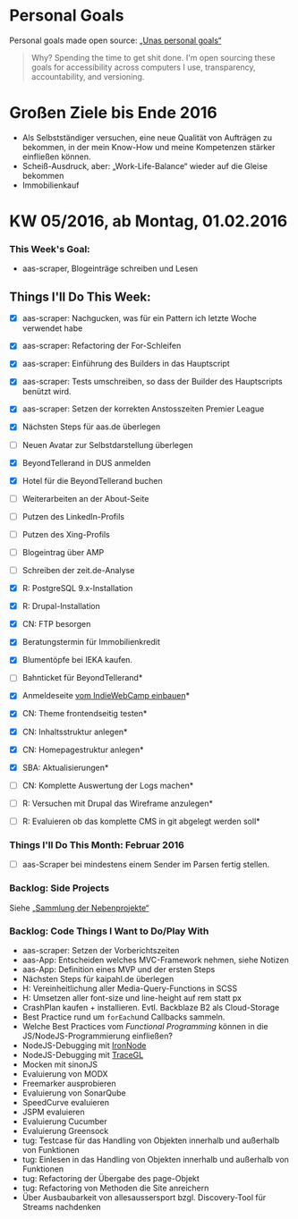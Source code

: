 Personal Goals
==============

Personal goals made open source: [„Unas personal goals“](http://una.im/personal-goals-guide/#=%81)
> Why? Spending the time to get shit done. I'm open sourcing these goals for accessibility across computers I use, transparency, accountability, and versioning.

# Großen Ziele bis Ende 2016
* Als Selbstständiger versuchen, eine neue Qualität von Aufträgen zu bekommen, in der mein Know-How und meine Kompetenzen stärker einfließen können.
* Scheiß-Ausdruck, aber: „Work-Life-Balance“ wieder auf die Gleise bekommen
* Immobilienkauf

# KW 05/2016, ab Montag, 01.02.2016

### This Week's Goal: 
* aas-scraper, Blogeinträge schreiben und Lesen

## Things I'll Do This Week:
- [x] aas-scraper: Nachgucken, was für ein Pattern ich letzte Woche verwendet habe
- [x] aas-scraper: Refactoring der For-Schleifen
- [x] aas-scraper: Einführung des Builders in das Hauptscript
- [x] aas-scraper: Tests umschreiben, so dass der Builder des Hauptscripts benützt wird.
- [x] aas-scraper: Setzen der korrekten Anstosszeiten Premier League
- [x] Nächsten Steps für aas.de überlegen
- [ ] Neuen Avatar zur Selbstdarstellung überlegen
- [x] BeyondTellerand in DUS anmelden
- [x] Hotel für die BeyondTellerand buchen
- [ ] Weiterarbeiten an der About-Seite
- [ ] Putzen des LinkedIn-Profils
- [ ] Putzen des Xing-Profils
- [ ] Blogeintrag über AMP
- [ ] Schreiben der zeit.de-Analyse
- [x] R: PostgreSQL 9.x-Installation
- [x] R: Drupal-Installation
- [x] CN: FTP besorgen
- [x] Beratungstermin für Immobilienkredit
- [x] Blumentöpfe bei IEKA kaufen.
- [ ] Bahnticket für BeyondTellerand*
- [x] Anmeldeseite [vom IndieWebCamp einbauen](https://indiewebcamp.com/2016/Germany/Guest_List)*
- [x] CN: Theme frontendseitig testen*
- [x] CN: Inhaltsstruktur anlegen*
- [x] CN: Homepagestruktur anlegen*
- [x] SBA: Aktualisierungen*
- [ ] CN: Komplette Auswertung der Logs machen*
- [ ] R: Versuchen mit Drupal das Wireframe anzulegen*
- [ ] R: Evaluieren ob das komplette CMS in git abgelegt werden soll*


### Things I'll Do This Month: Februar 2016
- [ ] aas-Scraper bei mindestens einem Sender im Parsen fertig stellen.

### Backlog: Side Projects
Siehe [„Sammlung der Nebenprojekte“](~/Sites/dogfood-personal-goal/recources/pet-projects.md)

### Backlog: Code Things I Want to Do/Play With
* aas-scraper: Setzen der Vorberichtszeiten
* aas-App: Entscheiden welches MVC-Framework nehmen, siehe Notizen
* aas-App: Definition eines MVP und der ersten Steps
* Nächsten Steps für kaipahl.de überlegen
* H: Vereinheitlichung aller Media-Query-Functions in SCSS
* H: Umsetzen aller font-size und line-height auf rem statt px
* CrashPlan kaufen + installieren. Evtl. Backblaze B2 als Cloud-Storage
* Best Practice rund um `forEach`und Callbacks sammeln.
* Welche Best Practices vom _Functional Programming_ können in die JS/NodeJS-Programmierung einfließen?
* NodeJS-Debugging mit [IronNode](http://s-a.github.io/iron-node/)
* NodeJS-Debugging mit [TraceGL](https://github.com/traceglMPL/tracegl)
* Mocken mit sinonJS
* Evaluierung von MODX
* Freemarker ausprobieren
* Evaluierung von SonarQube
* SpeedCurve evaluieren
* JSPM evaluieren
* Evaluierung Cucumber
* Evaluierung Greensock
* tug: Testcase für das Handling von Objekten innerhalb und außerhalb von Funktionen
* tug: Einlesen in das Handling von Objekten innerhalb und außerhalb von Funktionen
* tug: Refactoring der Übergabe des page-Objekt
* tug: Refactoring von Methoden die Site anreichern
* Über Ausbaubarkeit von allesaussersport bzgl. Discovery-Tool für Streams nachdenken


